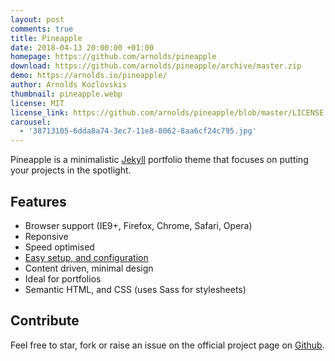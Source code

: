 ```yaml
---
layout: post
comments: true
title: Pineapple
date: 2018-04-13 20:00:00 +01:00
homepage: https://github.com/arnolds/pineapple
download: https://github.com/arnolds/pineapple/archive/master.zip
demo: https://arnolds.io/pineapple/
author: Arnolds Kozlovskis
thumbnail: pineapple.webp
license: MIT
license_link: https://github.com/arnolds/pineapple/blob/master/LICENSE.md
carousel:
  - '38713105-6dda8a74-3ec7-11e8-8062-8aa6cf24c795.jpg'
---
```


Pineapple is a minimalistic [Jekyll](https://jekyllrb.com) portfolio theme that focuses on putting your projects in the spotlight.

## Features

* Browser support (IE9+, Firefox, Chrome, Safari, Opera)
* Reponsive
* Speed optimised
* [Easy setup, and configuration](https://github.com/arnolds/pineapple/blob/master/README.md)
* Content driven, minimal design
* Ideal for portfolios
* Semantic HTML, and CSS (uses Sass for stylesheets)

## Contribute

Feel free to star, fork or raise an issue on the official project page on [Github](https://github.com/arnolds/pineapple/).
